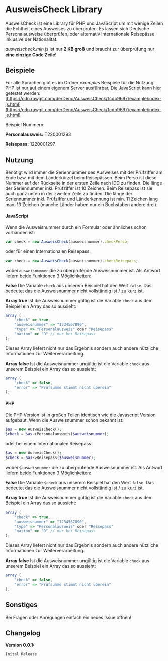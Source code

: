 #  AusweisCheck Library

AusweisCheck ist eine Library für PHP und JavaScript um mit wenige Zeilen die Echtheit eines Ausweises zu überprüfen. Es lassen sich Deutsche Personalausweise überprüfen, oder alternativ Internationale Reisepässe inklusive der Nationalität.

*ausweischeck.min.js* ist nur **2 KB groß** und braucht zur überprüfung nur **eine einzige Code Zeile**!


##  Beispiele
Für alle Sprachen gibt es im Ordner *examples* Beispiele für die Nutzung. PHP ist nur auf einem eigenem Server ausführbar, Die JavaScript kann hier getestet werden: 
[https://cdn.rawgit.com/derDeno/AusweisCheck/1cdb9697/example/index-js.html](https://cdn.rawgit.com/derDeno/AusweisCheck/1cdb9697/example/index-js.html)

Beispiel Nummern:

**Personalausweis:** T220001293

**Reisepass:** 1220001297



## Nutzung

Benötigt wird immer die Seriennummer des Ausweises mit der Prüfziffer am Ende bzw. mit dem Länderkürzel beim Reisepässen.
Beim Perso ist diese Nummer auf der Rückseite in der ersten Zeile nach IDD zu finden. Die länge der Seriennummer inkl. Prüfziffer ist 10 Zeichen. Beim Reisepass ist sie auch ganz unten in der zweiten Zeile zu finden. Die länge der Seriennummer inkl. Prüfziffer und Länderkennung ist min. 11 Zeichen lang max. 13 Zeichen (manche Länder haben nur ein Buchstaben andere drei).

#### JavaScript
Wenn die Ausweisnummer durch ein Formular oder ähnliches schon vorhanden ist:
```javascript
var check = new AusweisCheck(ausweisnummer).checkPerso;
```
oder für einen Internationalen Reisepass:
```javascript
var check = new AusweisCheck(ausweisnummer).checkReisepass;
```

wobei `ausweisnummer` die zu überprüfende Ausweisnummer ist.
Als Antwort liefern beide Funktionen 3 Möglichkeiten:

**False**
Die Variable `check` aus unserem Beispiel hat den Wert `false`. Das bedeutet das die Ausweisnummer nicht vollständig ist / zu kurz ist.

**Array true**
Ist die Ausweisnummer gültig ist die Variable `check` aus dem Beispiel ein Array das so aussieht:
```javascript
array (
	"check" => true,
	"ausweisnummer" => "1234567890",
	"type" => "Personalausweis" oder "Reisepass"
	"nation" => "D" // nur bei Reisepass
);
```
Dieses Array liefert nicht nur das Ergebnis sondern auch andere nützliche Informationen zur Weiterverarbeitung.

**Array false**
Ist die Ausweisnummer ungültig ist die Variable `check` aus unserem Beispiel ein Array das so aussieht:
```javascript
array (
	"check" => false,
	"error" => "Prüfsumme stimmt nicht überein"
);
```

#### PHP
DIe PHP Version ist in großen Teilen identisch wie die Javascript Version aufgebaut.
Wenn die Ausweisnummer schon bekannt ist:
```php
$as = new AusweisCheck();
$check = $as->Personalausweis($ausweisnummer);
```
oder bei einem Internationalen Reisepass
```php
$as = new AusweisCheck();
$check = $as->Reisepass($ausweisnummer);
```
wobei `$ausweisnummer` die zu überprüfende Ausweisnummer ist.
Als Antwort liefern beide Funktionen 3 Möglichkeiten:

**False**
Die Variable `$check` aus unserem Beispiel hat den Wert `false`. Das bedeutet das die Ausweisnummer nicht vollständig ist / zu kurz ist.

**Array true**
Ist die Ausweisnummer gültig ist die Variable `check` aus dem Beispiel ein Array das so aussieht:
```javascript
array (
	"check" => true,
	"ausweisnummer" => "1234567890",
	"type" => "Personalausweis" oder "Reisepass"
	"nation" => "D" // nur bei Reisepass
);
```
Dieses Array liefert nicht nur das Ergebnis sondern auch andere nützliche Informationen zur Weiterverarbeitung.

**Array false**
Ist die Ausweisnummer ungültig ist die Variable `check` aus unserem Beispiel ein Array das so aussieht:
```javascript
array (
	"check" => false,
	"error" => "Prüfsumme stimmt nicht überein"
);
```


## Sonstiges
Bei Fragen oder Anregungen einfach ein neues Issue öffnen!


## Changelog
**Version 0.0.1:**
```
Inital Release
```
